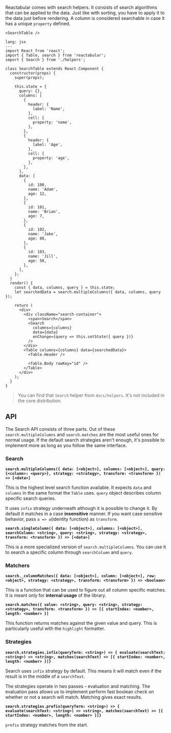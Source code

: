 Reactabular comes with search helpers. It consists of search algorithms that can be applied to the data. Just like with sorting, you have to apply it to the data just before rendering. A column is considered searchable in case it has a unique `property` defined.

```react
<SearchTable />
```

```code
lang: jsx
---
import React from 'react';
import { Table, search } from 'reactabular';
import { Search } from './helpers';

class SearchTable extends React.Component {
  constructor(props) {
    super(props);

    this.state = {
      query: {},
      columns: [
        {
          header: {
            label: 'Name',
          },
          cell: {
            property: 'name',
          },
        },
        {
          header: {
            label: 'Age',
          },
          cell: {
            property: 'age',
          },
        },
      ],
      data: [
        {
          id: 100,
          name: 'Adam',
          age: 12,
        },
        {
          id: 101,
          name: 'Brian',
          age: 7,
        },
        {
          id: 102,
          name: 'Jake',
          age: 88,
        },
        {
          id: 103,
          name: 'Jill',
          age: 50,
        },
      ],
    };
  }
  render() {
    const { data, columns, query } = this.state;
    let searchedData = search.multipleColumns({ data, columns, query });

    return (
      <div>
        <div className="search-container">
          <span>Search</span>
          <Search
            columns={columns}
            data={data}
            onChange={query => this.setState({ query })}
          />
        </div>
        <Table columns={columns} data={searchedData}>
          <Table.Header />

          <Table.Body rowKey="id" />
        </Table>
      </div>
    );
  }
}
```

> You can find that `Search` helper from `docs/helpers`. It's not included in the core distribution.

## API

The Search API consists of three parts. Out of these `search.multipleColumns` and `search.matches` are the most useful ones for normal usage. If the default search strategies aren't enough, it's possible to implement more as long as you follow the same interface.

### Search

**`search.multipleColumns({ data: [<object>], columns: [<object>], query: {<column>: <query>}, strategy: <strategy>, transform: <transform> }) => [<data>]`**

This is the highest level search function available. It expects `data` and `columns` in the same format the `Table` uses. `query` object describes column specific search queries.

It uses `infix` strategy underneath although it is possible to change it. By default it matches in a case **insensitive** manner. If you want case sensitive behavior, pass `a => a`(identity function) as `transform`.

**`search.singleColumn({ data: [<object>], columns: [<object>], searchColumn: <string>, query: <string>, strategy: <strategy>, transform: <transform> }) => [<data>]`**

This is a more specialized version of `search.multipleColumns`. You can use it to search a specific column through `searchColumn` and `query`.

### Matchers

**`search._columnMatches({ data: [<object>], column: [<object>], row: <object>, strategy: <strategy>, transform: <transform> }) => <boolean>`**

This is a function that can be used to figure out all column specific matches. It is meant only for **internal usage** of the library.

**`search.matches({ value: <string>, query: <string>, strategy: <strategy>, transform: <transform> }) => [{ startIndex: <number>, length: <number> }]`**

This function returns matches against the given value and query. This is particularly useful with the `highlight` formatter.

### Strategies

**`search.strategies.infix(queryTerm: <string>) => { evaluate(searchText: <string>) => <string>, matches(searchText) => [{ startIndex: <number>, length: <number> }]}`**

Search uses `infix` strategy by default. This means it will match even if the result is in the middle of a `searchText`.

The strategies operate in two passes - evaluation and matching. The evaluation pass allows us to implement perform fast boolean check on whether or not a search will match. Matching gives exact results.

**`search.strategies.prefix(queryTerm: <string>) => { evaluate(searchText: <string>) => <string>, matches(searchText) => [{ startIndex: <number>, length: <number> }]}`**

`prefix` strategy matches from the start.
